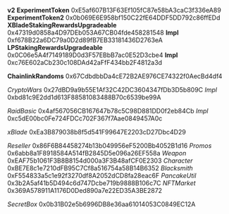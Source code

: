 **v2**
**ExperimentToken** 0xE5af607B13F63Ef105fC87e58bA3caC3f336eA89
**ExperimentToken2** 0x0b069E6E958bf150C22fE64DDF5DD792c86ffEDd
**XBladeStakingRewardsUpgradeable** 0x47319d0858a4D97DEb053A67CB04fde458281548
  **Impl** 0xf678B22a6DC79a0D2d89fB7EB33181436D2763eA
**LPStakingRewardsUpgradeable** 0x0C06e5A4f7149189D0d3F57EBbB7ac0E52D3cbe4
  **Impl** 0xc76E602aCb230c108DAd42aFfF434bb2F4812a3d

**ChainlinkRandoms** 0x67CdbdbbDa4cE72B2AE976CE74322f0AecBd4df4



*CryptoWars* 0x27dBD9a9b55E1Af32C42DC3604347fDb3D5b809C
  *Impl* 0xbd81c9E2dd1d613F88581083488B70c6539be99A

*RaidBasic* 0x4af567056CB167647b78c5C98D881DD0f2eb84Cb
 *Impl* 0xc5dE00bc0Fe724FDCc702F367f7Aae0849457A0c

*xBlade* 0xEa3B879038b8f5d541F99647E2203cD27Dbc4D29

*Reseller* 0x86F6B84458274b13b049956eF5200Bb4052B1d16
*Promos* 0x6abb8a1F8918584A514fB2845D5e096a26EF558a
*Weapon* 0xEAF75b1061F3B8B8154d000a3F3B48afCF0E2303
*Character* 0xBE7E8c1e7210dFB95C7Cf8a516754a58B14B6352
*Blacksmith* 0xF554833a5c1e92f3270df8A2052dCD8fa28eac6F
*PancakeUtil* 0x3b2A5af41b5D494c6d747Dcbe719b9888B106c7C
*NFTMarket* 0x369A578911A1176D0Ded890a7e22ED35A3BE2872


*SecretBox* 0x0b31B02e5b6996DB8e36aa61014053C0849EC12A